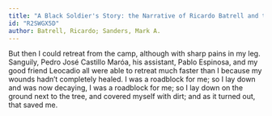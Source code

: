 ```yaml
---
title: "A Black Soldier's Story: the Narrative of Ricardo Batrell and the Cuban War of Independence"
id: "R2SWGX5D"
author: Batrell, Ricardo; Sanders, Mark A.
---
```

<div data-schema-version="8"><p>But then I could retreat from the camp, although with sharp pains in my leg. Sanguily, Pedro José Castillo Maróa, his assistant, Pablo Espinosa, and my good friend Leocadio all were able to retreat much faster than I because my wounds hadn’t completely healed. I was a roadblock for me; so I lay down and was now decaying, I was a roadblock for me; so I lay down on the ground next to the tree, and covered myself with dirt; and as it turned out, that saved me.</p> </div>